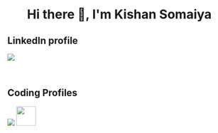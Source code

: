 <h1 align="center">Hi there 👋, I'm Kishan Somaiya</h1>

## LinkedIn profile
[<img src="https://img.icons8.com/fluent/48/000000/linkedin.png" />](https://www.linkedin.com/in/kishan-somaiya-9825a3192/)

<br />

## Coding Profiles
[<img src="https://img.icons8.com/color/48/000000/GeeksforGeeks.png"/>](https://auth.geeksforgeeks.org/user/kishansomaiya271/practice/)
[<img width="44px" height="44px" src="https://i.pinimg.com/originals/c5/d9/fc/c5d9fc1e18bcf039f464c2ab6cfb3eb6.jpg" />](https://www.codechef.com/users/kishansomaiya)

